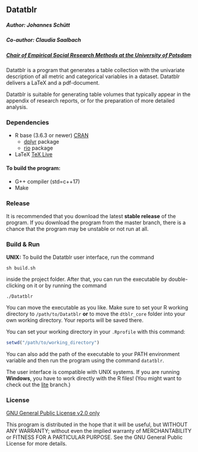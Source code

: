 ## Datatblr
##### Author: Johannes Schütt
##### Co-author: Claudia Saalbach

##### [Chair of Empirical Social Research Methods at the University of Potsdam](https://uni-potsdam.de/soziologie-methoden)

Datatblr is a program that generates a table collection with the univariate description of all metric and categorical variables in a dataset. Datatblr delivers a LaTeX and a pdf-document.

Datatblr is suitable for generating table volumes that typically appear in the appendix of research reports, or for the preparation of more detailed analysis.

### Dependencies
* R base (3.6.3 or newer)  [CRAN](https://cloud.r-project.org/)
  * [dplyr](https://cran.r-project.org/web/packages/dplyr/index.html) package
  * [rio](https://cran.r-project.org/web/packages/rio/index.html) package
* LaTeX [TeX Live](https://www.tug.org/texlive/)

#### To build the program:
* G++ compiler (std=c++17)
* Make

### Release

It is recommended that you download the latest **stable release** of the program. If you download the program from the master branch, there is a chance that the program may be unstable or not run at all.

### Build & Run
**UNIX:**
To build the Datatblr user interface, run the command

```shell
sh build.sh
```

inside the project folder. After that, you can run the executable by double-clicking on it or by running the command

```shell
./Datatblr
```

You can move the executable as you like. Make sure to set your R working directory to `/path/to/Datatblr` **or** to move the `dtblr_core` folder into your own working directory. Your reports will be saved there.

You can set your working directory in your `.Rprofile` with this command:

```R
setwd("/path/to/working_directory")
```

You can also add the path of the executable to your PATH environment variable and then run the program using the command `datatblr`.

The user interface is compatible with UNIX systems. If you are running **Windows**, you have to work directly with the R files! (You might want to check out the [lite](https://github.com/johschuett/Datatblr/tree/lite) branch.)

### License
[GNU General Public License v2.0 only](https://github.com/johschuett/Datatblr/blob/master/GPL-2.0)

This program is distributed in the hope that it will be useful, but WITHOUT ANY WARRANTY; without even the implied warranty of
MERCHANTABILITY or FITNESS FOR A PARTICULAR PURPOSE. See the GNU General Public License for more details.
